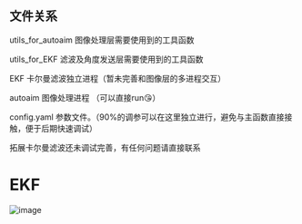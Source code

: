 ## 文件关系

utils_for_autoaim  图像处理层需要使用到的工具函数

utils_for_EKF  滤波及角度发送层需要使用到的工具函数

EKF 卡尔曼滤波独立进程（暂未完善和图像层的多进程交互）

autoaim 图像处理进程 （可以直接run😘）

config.yaml 参数文件。（90%的调参可以在这里独立进行，避免与主函数直接接触，便于后期快速调试）



拓展卡尔曼滤波还未调试完善，有任何问题请直接联系

# EKF
![image](https://github.com/longchengzhuo/TUT-ROBOMASTER-LIF/assets/89187533/e06e4974-b366-4276-bd9a-bd1d37e6e13c)
